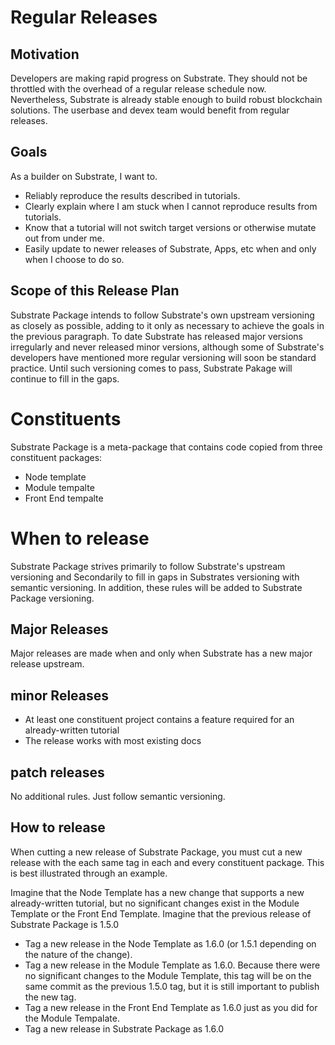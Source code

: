 # Regular Releases

## Motivation
Developers are making rapid progress on Substrate. They should not be throttled with the overhead of a regular release schedule now. Nevertheless, Substrate is already stable enough to build robust blockchain solutions. The userbase and devex team would benefit from regular releases.

## Goals
As a builder on Substrate, I want to.
* Reliably reproduce the results described in tutorials.
* Clearly explain where I am stuck when I cannot reproduce results from tutorials.
* Know that a tutorial will not switch target versions or otherwise mutate out from under me.
* Easily update to newer releases of Substrate, Apps, etc when and only when I choose to do so.

## Scope of this Release Plan
Substrate Package intends to follow Substrate's own upstream versioning as closely as possible, adding to it only as necessary to achieve the goals in the previous paragraph. To date Substrate has released major versions irregularly and never released minor versions, although some of Substrate's developers have mentioned more regular versioning will soon be standard practice. Until such versioning comes to pass, Substrate Pakage will continue to fill in the gaps.

# Constituents
Substrate Package is a meta-package that contains code copied from three constituent packages:

* Node template
* Module tempalte
* Front End tempalte

# When to release

Substrate Package strives primarily to follow Substrate's upstream versioning and Secondarily to fill in gaps in Substrates versioning with semantic versioning. In addition, these rules will be added to Substrate Package versioning.

## **M**ajor Releases
Major releases are made when and only when Substrate has a new major release upstream.

## **m**inor Releases

* At least one constituent project contains a feature required for an already-written tutorial
* The release works with most existing docs

## **p**atch releases
No additional rules. Just follow semantic versioning.



## How to release
When cutting a new release of Substrate Package, you must cut a new release with the each same tag in each and every constituent package. This is best illustrated through an example.

Imagine that the Node Template has a new change that supports a new already-written tutorial, but no significant changes exist in the Module Template or the Front End Template. Imagine that the previous release of Substrate Package is 1.5.0

* Tag a new release in the Node Template as 1.6.0 (or 1.5.1 depending on the nature of the change).
* Tag a new release in the Module Template as 1.6.0. Because there were no significant changes to the Module Template, this tag will be on the same commit as the previous 1.5.0 tag, but it is still important to publish the new tag.
* Tag a new release in the Front End Template as 1.6.0 just as you did for the Module Tempalate.
* Tag a new release in Substrate Package as 1.6.0
